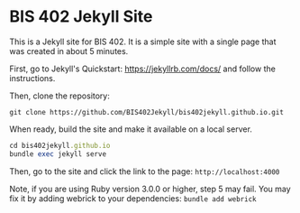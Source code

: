 # BIS 402 Jekyll Site

This is a Jekyll site for BIS 402. It is a simple site with a single page that was created in about 5 minutes.

First, go to Jekyll's Quickstart: <https://jekyllrb.com/docs/> and follow the instructions.

Then, clone the repository:

```git
git clone https://github.com/BIS402Jekyll/bis402jekyll.github.io.git
```

When ready, build the site and make it available on a local server.

```ruby
cd bis402jekyll.github.io
bundle exec jekyll serve
```

Then, go to the site and click the link to the page: `http://localhost:4000`

Note, if you are using Ruby version 3.0.0 or higher, step 5 may fail. You may fix it by adding webrick to your dependencies: `bundle add webrick`
